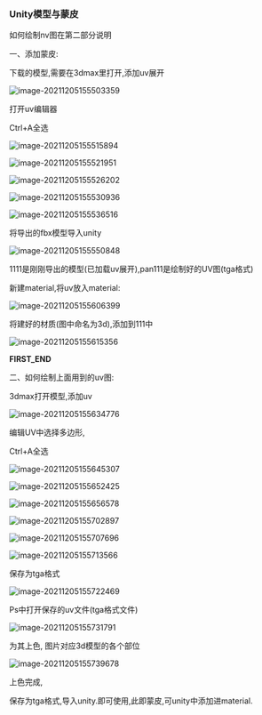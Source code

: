 ### Unity模型与蒙皮

如何绘制nv图在第二部分说明

一、添加蒙皮:

下载的模型,需要在3dmax里打开,添加uv展开

![image-20211205155503359](https://cdn.jsdelivr.net/gh/wzc520pyfm/Picbed_PicGo@master/img/image-20211205155503359.png)

打开uv编辑器

Ctrl+A全选

![image-20211205155515894](https://cdn.jsdelivr.net/gh/wzc520pyfm/Picbed_PicGo@master/img/image-20211205155515894.png)

![image-20211205155521951](https://cdn.jsdelivr.net/gh/wzc520pyfm/Picbed_PicGo@master/img/image-20211205155521951.png)

![image-20211205155526202](https://cdn.jsdelivr.net/gh/wzc520pyfm/Picbed_PicGo@master/img/image-20211205155526202.png)

![image-20211205155530936](https://cdn.jsdelivr.net/gh/wzc520pyfm/Picbed_PicGo@master/img/image-20211205155530936.png)

![image-20211205155536516](https://cdn.jsdelivr.net/gh/wzc520pyfm/Picbed_PicGo@master/img/image-20211205155536516-16386909368371.png)

将导出的fbx模型导入unity

![image-20211205155550848](https://cdn.jsdelivr.net/gh/wzc520pyfm/Picbed_PicGo@master/img/image-20211205155550848.png)

1111是刚刚导出的模型(已加载uv展开),pan111是绘制好的UV图(tga格式)

新建material,将uv放入material:

![image-20211205155606399](https://cdn.jsdelivr.net/gh/wzc520pyfm/Picbed_PicGo@master/img/image-20211205155606399.png)

将建好的材质(图中命名为3d),添加到111中

![image-20211205155615356](https://cdn.jsdelivr.net/gh/wzc520pyfm/Picbed_PicGo@master/img/image-20211205155615356.png)

**FIRST_END**

二、如何绘制上面用到的uv图:

3dmax打开模型,添加uv

![image-20211205155634776](https://cdn.jsdelivr.net/gh/wzc520pyfm/Picbed_PicGo@master/img/image-20211205155634776.png)

编辑UV中选择多边形,

Ctrl+A全选

![image-20211205155645307](https://cdn.jsdelivr.net/gh/wzc520pyfm/Picbed_PicGo@master/img/image-20211205155645307-16386910056312.png)

![image-20211205155652425](https://cdn.jsdelivr.net/gh/wzc520pyfm/Picbed_PicGo@master/img/image-20211205155652425.png)

![image-20211205155656578](https://cdn.jsdelivr.net/gh/wzc520pyfm/Picbed_PicGo@master/img/image-20211205155656578-16386910168913.png)

![image-20211205155702897](https://cdn.jsdelivr.net/gh/wzc520pyfm/Picbed_PicGo@master/img/image-20211205155702897.png)

![image-20211205155707696](https://cdn.jsdelivr.net/gh/wzc520pyfm/Picbed_PicGo@master/img/image-20211205155707696-16386910279934.png)

![image-20211205155713566](https://cdn.jsdelivr.net/gh/wzc520pyfm/Picbed_PicGo@master/img/image-20211205155713566.png)

保存为tga格式

![image-20211205155722469](https://cdn.jsdelivr.net/gh/wzc520pyfm/Picbed_PicGo@master/img/image-20211205155722469.png)

Ps中打开保存的uv文件(tga格式文件)

![image-20211205155731791](https://cdn.jsdelivr.net/gh/wzc520pyfm/Picbed_PicGo@master/img/image-20211205155731791.png)

为其上色,  图片对应3d模型的各个部位

![image-20211205155739678](https://cdn.jsdelivr.net/gh/wzc520pyfm/Picbed_PicGo@master/img/image-20211205155739678-16386910599675.png)

上色完成,

保存为tga格式,导入unity.即可使用,此即蒙皮,可unity中添加进material.